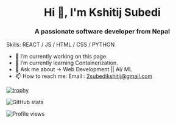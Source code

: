 <h1 align="center">Hi 👋, I'm Kshitij Subedi</h1>
<h3 align="center">A passionate software developer from Nepal</h3>

Skills: REACT / JS / HTML / CSS / PYTHON 
- 🔭 I’m currently working on this page. 
- 🌱 I’m currently learning Containerization. 
- 💬 Ask me about -> Web Development || AI/ ML  
- 📫 How to reach me: Email : 2subedikshitij@gmail.com 

[![trophy](https://github-profile-trophy.vercel.app/?username=kshitijsubedi&theme=monokai&margin-w=15&no-bg=true)](https://github.com/ryo-ma/github-profile-trophy)

![GitHub stats](https://github-readme-stats.vercel.app/api?username=kshitijsubedi&show_icons=true&theme=dark)  

![Profile views](https://gpvc.arturio.dev/kshitijsubedi)  
